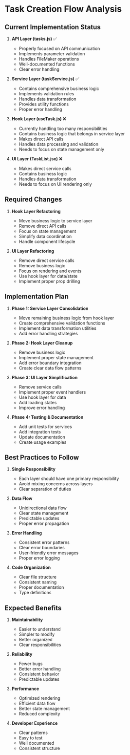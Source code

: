 # Task Creation Flow Analysis

## Current Implementation Status

1. **API Layer (tasks.js)** ✅
   - Properly focused on API communication
   - Implements parameter validation
   - Handles FileMaker operations
   - Well-documented functions
   - Clear error handling

2. **Service Layer (taskService.js)** ✅
   - Contains comprehensive business logic
   - Implements validation rules
   - Handles data transformation
   - Provides utility functions
   - Proper error handling

3. **Hook Layer (useTask.js)** ❌
   - Currently handling too many responsibilities
   - Contains business logic that belongs in service layer
   - Makes direct API calls
   - Handles data processing and validation
   - Needs to focus on state management only

4. **UI Layer (TaskList.jsx)** ❌
   - Makes direct service calls
   - Contains business logic
   - Handles data transformation
   - Needs to focus on UI rendering only

## Required Changes

1. **Hook Layer Refactoring**
   - Move business logic to service layer
   - Remove direct API calls
   - Focus on state management
   - Simplify data coordination
   - Handle component lifecycle

2. **UI Layer Refactoring**
   - Remove direct service calls
   - Remove business logic
   - Focus on rendering and events
   - Use hook layer for data/state
   - Implement proper prop drilling

## Implementation Plan

1. **Phase 1: Service Layer Consolidation**
   - Move remaining business logic from hook layer
   - Create comprehensive validation functions
   - Implement data transformation utilities
   - Add error handling strategies

2. **Phase 2: Hook Layer Cleanup**
   - Remove business logic
   - Implement proper state management
   - Add error boundary integration
   - Create clear data flow patterns

3. **Phase 3: UI Layer Simplification**
   - Remove service calls
   - Implement proper event handlers
   - Use hook layer for data
   - Add loading states
   - Improve error handling

4. **Phase 4: Testing & Documentation**
   - Add unit tests for services
   - Add integration tests
   - Update documentation
   - Create usage examples

## Best Practices to Follow

1. **Single Responsibility**
   - Each layer should have one primary responsibility
   - Avoid mixing concerns across layers
   - Clear separation of duties

2. **Data Flow**
   - Unidirectional data flow
   - Clear state management
   - Predictable updates
   - Proper error propagation

3. **Error Handling**
   - Consistent error patterns
   - Clear error boundaries
   - User-friendly error messages
   - Proper error logging

4. **Code Organization**
   - Clear file structure
   - Consistent naming
   - Proper documentation
   - Type definitions

## Expected Benefits

1. **Maintainability**
   - Easier to understand
   - Simpler to modify
   - Better organized
   - Clear responsibilities

2. **Reliability**
   - Fewer bugs
   - Better error handling
   - Consistent behavior
   - Predictable updates

3. **Performance**
   - Optimized rendering
   - Efficient data flow
   - Better state management
   - Reduced complexity

4. **Developer Experience**
   - Clear patterns
   - Easy to test
   - Well documented
   - Consistent structure